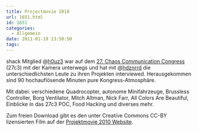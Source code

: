 ```yaml
---
title: Projectmovie 2010
url: 1651.html
id: 1651
categories:
  - Allgemein
date: 2011-01-10 13:50:50
tags:
---
```


shack Mitglied @[h0uz3](https://twitter.com/h0uz3) war auf dem [27\. Chaos Communication Congress](http://events.ccc.de/congress/2010/wiki/) (27c3) mit der Kamera unterwegs und hat mit @[hdznrrd](https://twitter.com/hdznrrd) die unterschiedlichsten Leute zu ihren Projekten interviewed. Herausgekommen sind 90 hochauflösende Minuten pure Kongress-Atmosphäre.

Mit dabei: verschiedene Quadrocopter, autonome Minifahrzeuge, Brussless Controller, Borg Ventilator, Mitch Altman, Nick Farr, All Colors Are Beautiful, Einblicke in das 27c3 POC, Food Hacking und diverses mehr.

Zum freien Download gibt es den unter Creative Commons CC-BY lizensierten Film auf der [Projektmovie 2010 Website](http://foto23.com/pm2010/index.html).